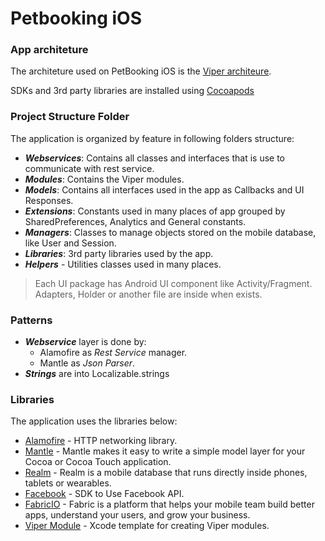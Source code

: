 # Petbooking iOS


### App architeture

The architeture used on PetBooking iOS is the [Viper architeure](https://www.objc.io/issues/13-architecture/viper/).

SDKs and 3rd party libraries are installed using [Cocoapods](https://cocoapods.org/)

### Project Structure Folder
The application is organized by feature in following folders structure:

+ **_Webservices_**:  Contains all classes and interfaces that is use to communicate with rest service.
+ **_Modules_**: Contains the Viper modules.
+ **_Models_**: Contains all interfaces used in the app as Callbacks and UI Responses.
+ **_Extensions_**: Constants used in many places of app grouped by SharedPreferences, Analytics and General constants.
+ **_Managers_**: Classes to manage objects stored on the mobile database, like User and Session.
+ **_Libraries_**: 3rd party libraries used by the app.
+ **_Helpers_** - Utilities classes used in many places.
 
> Each UI package has Android UI component like Activity/Fragment. Adapters, Holder or another file are inside when exists.

### Patterns
+ **_Webservice_** layer is done by:
  - Alamofire as *Rest Service* manager.
  - Mantle as *Json Parser*.
+ **_Strings_** are into Localizable.strings

 
### Libraries
The application uses the libraries below:
+ [Alamofire](https://github.com/Alamofire/Alamofire) - HTTP networking library.
+ [Mantle](https://github.com/Mantle/Mantle) - Mantle makes it easy to write a simple model layer for your Cocoa or Cocoa Touch application.
+ [Realm](https://realm.io) - Realm is a mobile database that runs directly inside phones, tablets or wearables.
+ [Facebook](https://github.com/facebook/facebook-sdk-swift) - SDK to Use Facebook API.
+ [FabricIO](https://get.fabric.io/) - Fabric is a platform that helps your mobile team build better apps, understand your users, and grow your business.
+ [Viper Module](https://github.com/Juanpe/Swift-VIPER-Module) - Xcode template for creating Viper modules.

